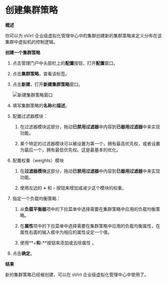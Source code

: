 # 创建集群策略

**概述**

你可以为 oVirt 企业级虚拟化管理中心中的集群创建新的集群策略来定义分布在该集群中虚拟机的控制逻辑。

**创建一个集群策略**

1. 点击管理门户中头部栏上的**配置**按钮，打开**配置**窗口。

2. 点击**集群策略**，查看该标签。

3. 点击**新建**，打开**新建集群策略**窗口。

   ![新建集群策略窗口](images/New-Cluster-Policies.png)

4. 填写集群策略的**名称**和**描述**。

5. 配置过滤器模块：

   1. 在过滤器模块这部分，拖动**已禁用过滤器**中内容到**已器用过滤器**中来实现功能。

   2. 某个特定的过滤器模块可以被设置为第一个，拥有最高优先权，或者设置为最后一个，拥有最低优先权。这是最基本的优化。

6. 配置权重（weights）模块

   1. 在**过滤器模块**这部分，拖动**已禁用过滤器**中内容到**已器用过滤器**中来实现功能。

   2. 使用左边的 **+** 和 **-** 按钮来增加或减少这个模块的权重。

7. 指定一个负载均衡策略：

   1. 从**负载平衡器**项中的下拉菜单中选择需要在集群策略中应用的负载均衡策略。

   2. 在**属性**项中的下拉菜单中选择需要在集群策略中应用的负载均衡属性，在属性右面的输入框中为相应的属性设定一个值。

   3. 使用**+**和**-**按钮来添加或去除属性  。

8. 点击**确定**。

**结果**

新的集群策略已经被创建，可以在 oVirt 企业级虚拟化管理中心中使用了。

